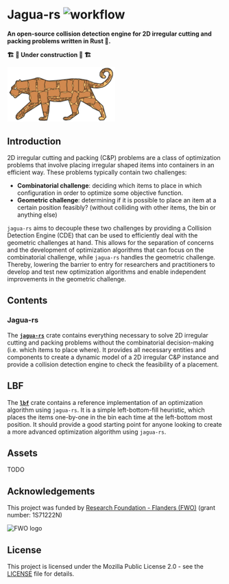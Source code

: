 # Jagua-rs ![workflow](https://github.com/JeroenGar/jagua-rs/actions/workflows/rust.yml/badge.svg)
**An open-source collision detection engine for 2D irregular cutting and packing problems written in Rust 🦀.**

**🏗️ 🚧 Under construction 🚧 🏗️**

<img src="assets/jaguars_logo.svg" width="50%" alt="Jaguars logo">

## Introduction
2D irregular cutting and packing (C&P) problems are a class of optimization problems that involve placing irregular shaped items into containers in an efficient way.
These problems typically contain two challenges:
 * **Combinatorial challenge**: deciding which items to place in which configuration in order to optimize some objective function.
 * **Geometric challenge**: determining if it is possible to place an item at a certain position feasibly? (without colliding with other items, the bin or anything else)

`jagua-rs` aims to decouple these two challenges by providing a Collision Detection Engine (CDE) that can be used to efficiently deal with the geometric challenges at hand.
This allows for the separation of concerns and the development of optimization algorithms that can focus on the combinatorial challenge, while `jagua-rs` handles the geometric challenge.
Thereby, lowering the barrier to entry for researchers and practitioners to develop and test new optimization algorithms and enable independent improvements in the geometric challenge.

## Contents

### Jagua-rs
The **[`jagua-rs`](jaguars)** crate contains everything necessary to solve 2D irregular cutting and packing problems without the combinatorial decision-making (i.e. which items to place where). It provides all necessary entities and components to create a dynamic model of a 2D irregular C&P instance and provide a collision detection engine to check the feasibility of a placement.

## LBF
The **[`lbf`](lbf)** crate contains a reference implementation of an optimization algorithm using `jagua-rs`.
It is a simple left-bottom-fill heuristic, which places the items one-by-one in the bin each time at the left-bottom most position.
It should provide a good starting point for anyone looking to create a more advanced optimization algorithm using ``jagua-rs``.

## Assets

TODO

## Acknowledgements

This project was funded by [Research Foundation - Flanders (FWO)](https://www.fwo.be/en/) (grant number: 1S71222N)

<img src="https://upload.wikimedia.org/wikipedia/commons/f/fc/Fonds_Wetenschappelijk_Onderzoek_logo.svg" width="10%" alt="FWO logo">

## License

This project is licensed under the Mozilla Public License 2.0 - see the [LICENSE](LICENSE) file for details.